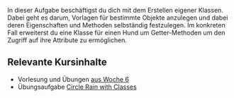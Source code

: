 In dieser Aufgabe beschäftigst du dich mit dem Erstellen eigener Klassen. Dabei geht es darum, Vorlagen für bestimmte Objekte anzulegen und dabei deren Eigenschaften und Methoden selbständig festzulegen. Im konkreten Fall erweiterst du eine Klasse für einen Hund um Getter-Methoden um den Zugriff auf ihre Attribute zu ermöglichen.

## Relevante Kursinhalte

- Vorlesung und Übungen [aus Woche 6](https://elearning.uni-regensburg.de/course/view.php?id=52262#sectionid-690334-title)
- Übungsaufgabe [Circle Rain with Classes](https://oop-wintersemester-2021.github.io/AssignmentViewer-OOP/#OOP-Wintersemester-2021/U17-CircleRainWithClasses)
